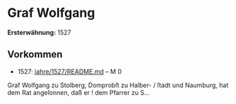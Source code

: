 # Graf Wolfgang

**Ersterwähnung:** 1527

## Vorkommen
- 1527: [jahre/1527/README.md](../jahre/1527/README.md) – M 0

Graf Wolfgang zu Stolberg, Domprobſt zu Halber- /
ſtadt und Naumburg, hat dem Rat angeſonnen, daß er !
dem Pfarrer zu S...

